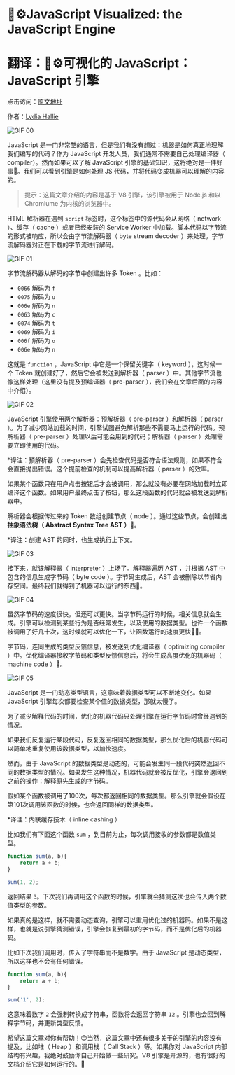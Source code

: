 # 🚀⚙️JavaScript Visualized: the JavaScript Engine
# 翻译：🚀⚙️可视化的 JavaScript：JavaScript 引擎

点击访问：[原文地址](https://dev.to/lydiahallie/javascript-visualized-the-javascript-engine-4cdf)

作者：[Lydia Hallie](@lydiahallie)

![GIF 00](./illustrations/JSVisual04Engine/gif00.png)

JavaScript 是一门非常酷的语言，但是我们有没有想过：机器是如何真正地理解我们编写的代码？作为 JavaScript 开发人员，我们通常不需要自己处理编译器（ compiler）。然而如果可以了解 JavaScript 引擎的基础知识，这将绝对是一件好事🥳。我们可以看到引擎是如何处理 JS 代码，并将代码变成机器可以理解的内容的。

>提示：这篇文章介绍的内容是基于 V8 引擎，该引擎被用于 Node.js 和以 Chromiume 为内核的浏览器中。

HTML 解析器在遇到 `script` 标签时，这个标签中的源代码会从网络（ network ）、缓存（ cache ）或者已经安装的 Service Worker 中加载。脚本代码以字节流的形式被响应，所以会由字节流解码器（ byte stream decoder ）来处理。字节流解码器对正在下载的字节流进行解码。

![GIF 01](./illustrations/JSVisual04Engine/gif01.gif)

字节流解码器从解码的字节中创建出许多 Token 。比如：
* `0066` 解码为 `f` 
* `0075` 解码为 `u` 
* `006e` 解码为 `n` 
* `0063` 解码为 `c` 
* `0074` 解码为 `t` 
* `0069` 解码为 `i` 
* `006f` 解码为 `o` 
* `006e` 解码为 `n` 

这就是 `function` ，JavaScript 中它是一个保留关键字（ keyword ），这时候一个 Token 就创建好了，然后它会被发送到解析器（ parser ）中。其他字节流也像这样处理（这里没有提及预编译器（ pre-parser ），我们会在文章后面的内容中介绍）。

![GIF 02](./illustrations/JSVisual04Engine/gif02.gif)

JavaScript 引擎使用两个解析器：预解析器（ pre-parser ）和解析器（ parser ）。为了减少网站加载的时间，引擎试图避免解析那些不需要马上运行的代码。预解析器（ pre-parser ）处理以后可能会用到的代码；解析器（ parser ）处理需要立即使用的代码。

*译注：预解析器（ pre-parser ）会先检查代码是否符合语法规则，如果不符合会直接抛出错误。这个提前检查的机制可以提高解析器（ parser ）的效率。

如果某个函数只在用户点击按钮后才会被调用，那么就没有必要在网站加载时立即编译这个函数。如果用户最终点击了按钮，那么这段函数的代码就会被发送到解析器中。

解析器会根据传过来的 Token 数组创建节点（ node ）。通过这些节点，会创建出**抽象语法树（ Abstract Syntax Tree AST ）🌳**。

*译注：创建 AST 的同时，也生成执行上下文。

![GIF 03](./illustrations/JSVisual04Engine/gif03.gif)

接下来，就该解释器（ interpreter ）上场了。解释器遍历 AST ，并根据 AST 中包含的信息生成字节码（ byte code ）。字节码生成后，AST 会被删除以节省内存空间。最终我们就得到了机器可以运行的东西🎉。

![GIF 04](./illustrations/JSVisual04Engine/gif04.gif)

虽然字节码的速度很快，但还可以更快。当字节码运行的时候，相关信息就会生成。引擎可以检测到某些行为是否经常发生，以及使用的数据类型。也许一个函数被调用了好几十次，这时候就可以优化一下，让函数运行的速度更快🏃‍♀️。

字节码，连同生成的类型反馈信息，被发送到优化编译器（ optimizing compiler ）中。优化编译器接收字节码和类型反馈信息后，将会生成高度优化的机器码（ machine code ）🚀。

![GIF 05](./illustrations/JSVisual04Engine/gif05.gif)

JavaScript 是一门动态类型语言，这意味着数据类型可以不断地变化。如果 JavaScript 引擎每次都要检查某个值的数据类型，那就太慢了。

为了减少解释代码的时间，优化的机器代码只处理引擎在运行字节码时曾经遇到的情况。

如果我们反复运行某段代码，反复返回相同的数据类型，那么优化后的机器代码可以简单地重复使用该数据类型，以加快速度。

然而，由于 JavaScript 的数据类型是动态的，可能会发生同一段代码突然返回不同的数据类型的情况。如果发生这种情况，机器代码就会被反优化，引擎会退回到之前的操作：解释原先生成的字节码。

假如某个函数被调用了100次，每次都返回相同的数据类型。那么引擎就会假设在第101次调用该函数的时候，也会返回同样的数据类型。

*译注：内联缓存技术（ inline cashing ）

比如我们有下面这个函数 `sum` ，到目前为止，每次调用接收的参数都是数值类型。

```javascript
function sum(a, b){
    return a + b;
}

sum(1, 2);
```
返回结果 `3`。下次我们再调用这个函数的时候，引擎就会猜测这次也会传入两个数值类型的参数。

如果真的是这样，就不需要动态查询，引擎可以重用优化过的机器码。如果不是这样，也就是说引擎猜测错误，引擎会恢复到最初的字节码，而不是优化后的机器码。

比如下次我们调用时，传入了字符串而不是数字。由于 JavaScript 是动态类型，所以这样也不会有任何错误。

```javascript
function sum(a, b){
    return a + b;
}

sum('1', 2); 
```

这意味着数字 `2` 会强制转换成字符串，函数将会返回字符串 `12` 。引擎也会回到解释字节码，并更新类型反馈。

希望这篇文章对你有帮助！😊当然，这篇文章中还有很多关于的引擎的内容没有提及，比如堆（ Heap ）和调用栈（ Call Stack ）等。如果你对 JavaScript 内部结构有兴趣，我绝对鼓励你自己开始做一些研究。V8 引擎是开源的，也有很好的文档介绍它是如何运行的。🤖